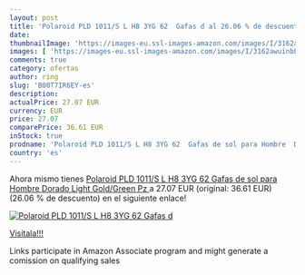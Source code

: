```yaml
---
layout: post
title: 'Polaroid PLD 1011/S L H8 3YG 62  Gafas d al 26.06 % de descuento'
date: 
thumbnailImage: 'https://images-eu.ssl-images-amazon.com/images/I/3162awuinbL._SL200_.jpg'
images: [ 'https://images-eu.ssl-images-amazon.com/images/I/3162awuinbL._SL200_.jpg' ]
comments: true
category: ofertas
author: ring
slug: 'B00T7IR6EY-es'
description:
actualPrice: 27.07 EUR
currency: EUR
price: 27.07
comparePrice: 36.61 EUR
inStock: true
prodname: 'Polaroid PLD 1011/S L H8 3YG 62  Gafas de sol para Hombre  Dorado  Light Gold/Green Pz  '
country: 'es'
---
```


Ahora mismo tienes [Polaroid PLD 1011/S L H8 3YG 62  Gafas de sol para Hombre  Dorado  Light Gold/Green Pz  ](https://www.amazon.es/dp/B00T7IR6EY/?tag=tolees-21) a 27.07 EUR (original: 36.61 EUR) (26.06 %  de descuento) en el siguiente enlace!

[![Polaroid PLD 1011/S L H8 3YG 62  Gafas d](https://images-eu.ssl-images-amazon.com/images/I/3162awuinbL._SL200_.jpg)](https://www.amazon.es/dp/B00T7IR6EY/?tag=tolees-21)

[Visítala!!!](https://www.amazon.es/dp/B00T7IR6EY/?tag=tolees-21)

Links participate in Amazon Associate program and might generate a comission on qualifying sales
